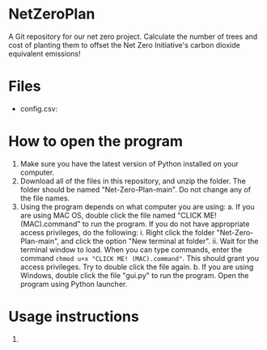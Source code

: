 # NetZeroPlan
A Git repository for our net zero project. Calculate the number of trees and cost of planting them to offset the Net Zero Initiative's carbon dioxide equivalent emissions!

# Files
- config.csv: 

# How to open the program

1. Make sure you have the latest version of Python installed on your computer.
2. Download all of the files in this repository, and unzip the folder. The folder should be named "Net-Zero-Plan-main". Do not change any of the file names.
3. Using the program depends on what computer you are using:
  a. If you are using MAC OS, double click the file named "CLICK ME! (MAC).command" to run the program. If you do not have appropriate access privileges, do the following:
     i. Right click the folder "Net-Zero-Plan-main", and click the option "New terminal at folder".
     ii. Wait for the terminal window to load. When you can type commands, enter the command `chmod u+x "CLICK ME! (MAC).command"`. This should grant you access privileges. Try to double click the file again.
  b. If you are using Windows, double click the file "gui.py" to run the program. Open the program using Python launcher.

# Usage instructions

1. 
